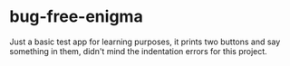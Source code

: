 # bug-free-enigma
Just a basic test app for learning purposes, it prints two buttons and say something in them, didn't mind the indentation errors for this project.

